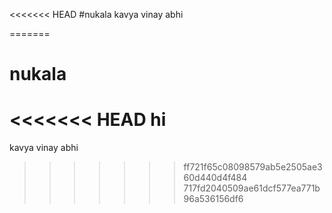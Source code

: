 <<<<<<< HEAD
#nukala
kavya
vinay
abhi

=======
# nukala
<<<<<<< HEAD
hi
=======
kavya
vinay
abhi
>>>>>>> ff721f65c08098579ab5e2505ae360d440d4f484
>>>>>>> 717fd2040509ae61dcf577ea771b96a536156df6
